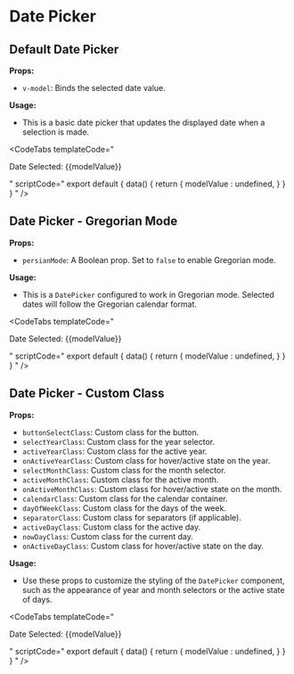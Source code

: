 # Date Picker

## Default Date Picker

**Props:**

- `v-model`: Binds the selected date value.

**Usage:**

- This is a basic date picker that updates the displayed date when a selection is made.

<CodeTabs
  templateCode="
<DatePicker v-model='modelValue' />
<p>Date Selected: {{modelValue}}</p>
"
scriptCode="
export default {
data() {
    return {
      modelValue : undefined,
    }
  }
}
"
/>

## Date Picker - Gregorian Mode

**Props:**

- `persianMode`: A Boolean prop. Set to `false` to enable Gregorian mode.

**Usage:**

- This is a `DatePicker` configured to work in Gregorian mode. Selected dates will follow the Gregorian calendar format.

<CodeTabs
  templateCode="
<DatePicker v-model='modelValue' :persianMode='false'/>
<p>Date Selected: {{modelValue}}</p>
"
scriptCode="
export default {
data() {
    return {
      modelValue : undefined,
    }
  }
}
"
/>

## Date Picker - Custom Class

**Props:**

- `buttonSelectClass`: Custom class for the button.
- `selectYearClass`: Custom class for the year selector.
- `activeYearClass`: Custom class for the active year.
- `onActiveYearClass`: Custom class for hover/active state on the year.
- `selectMonthClass`: Custom class for the month selector.
- `activeMonthClass`: Custom class for the active month.
- `onActiveMonthClass`: Custom class for hover/active state on the month.
- `calendarClass`: Custom class for the calendar container.
- `dayOfWeekClass`: Custom class for the days of the week.
- `separatorClass`: Custom class for separators (if applicable).
- `activeDayClass`: Custom class for the active day.
- `nowDayClass`: Custom class for the current day.
- `onActiveDayClass`: Custom class for hover/active state on the day.

**Usage:**

- Use these props to customize the styling of the `DatePicker` component, such as the appearance of year and month selectors or the active state of days.

<CodeTabs
  templateCode="
<DatePicker v-model='modelValue' buttonSelectClass='bg-indigo-700' dayOfWeekClass='text-black' calenderClass='bg-indigo-200 rounded-2xl' onActiveDayClass='text-balck rounded-2xl hover:bg-indigo-300' nowDayClass='border-indigo-700 hover:bg-indigo-300 text-black rounded-2xl' activeDayClass='bg-indigo-700 text-white rounded-2xl' selectMonthClass='bg-indigo-100' activeMonthClass='bg-indigo-700 hover:bg-indigo-600 hover:text-white text-white' onActiveMonthClass='bg-indigo-200 text-black hover:bg-indigo-300 hover:text-black' selectYearClass='bg-indigo-100' activeYearClass='bg-indigo-700 hover:bg-indigo-600 text-white hover:text-white' onActiveYearClass='bg-indigo-200 text-black hover:bg-indigo-300 hover:text-black'/>
<p>Date Selected: {{modelValue}}</p>
"
scriptCode="
export default {
data() {
    return {
      modelValue : undefined,
    }
  }
}
"
/>
